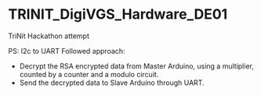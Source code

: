# TRINIT_DigiVGS_Hardware_DE01
TriNit Hackathon attempt 

PS: I2c to UART
Followed approach:
- Decrypt the RSA encrypted data from Master Arduino, using a multiplier, counted by a counter and a modulo circuit.
- Send the decrypted data to Slave Arduino through UART.

